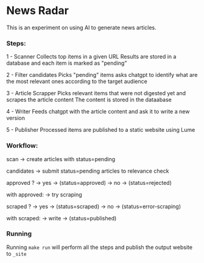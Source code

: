 # News Radar

This is an experiment on using AI to generate news articles.

### Steps:

1 - Scanner Collects top items in a given URL Results are stored in a database
and each item is marked as "pending"

2 - Filter candidates Picks "pending" items asks chatgpt to identify what are
the most relevant ones according to the target audience

3 - Article Scrapper Picks relevant items that were not digested yet and scrapes
the article content The content is stored in the dataabase

4 - Writer Feeds chatgpt with the article content and ask it to write a new
version

5 - Publisher Processed items are published to a static website using Lume

### Workflow:

scan -> create articles with status=pending

candidates -> submit status=pending articles to relevance check

approved ? -> yes -> (status=approved) -> no -> (status=rejected)

with approved: -> try scraping

scraped ? -> yes -> (status=scraped) -> no -> (status=error-scraping)

with scraped: -> write -> (status=published)

### Running

Running `make run` will perform all the steps and publish the output website to
`_site`
